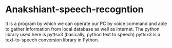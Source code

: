 # Anakshiant-speech-recogntion
It is a program by which we can operate our PC by voice command and able to gather information from local database as well as internet.
The python library used here is pyttsx3 (basically, python text to speech)
pyttsx3 is a text-to-speech conversion library in Python.
